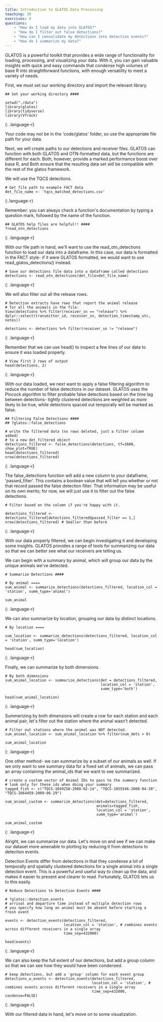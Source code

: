 ```yaml
---
title: Introduction to GLATOS Data Processing
teaching: 30
exercises: 0
questions:
    - "How do I load my data into GLATOS?"
    - "How do I filter out false detections?"
    - "How can I consolidate my detections into detection events?"
    - "How do I summarize my data?"
---
```


GLATOS is a powerful toolkit that provides a wide range of functionality for loading,
processing, and visualizing your data. With it, you can gain valuable insights
with quick and easy commands that condense high volumes of base R into straightforward
functions, with enough versatility to meet a variety of needs.

First, we must set our working directory and import the relevant library.

~~~
## Set your working directory ####

setwd("./data")
library(glatos)
library(tidyverse)
library(VTrack)
~~~
{: .language-r}

Your code may not be in the 'code/glatos' folder, so use the appropriate file path for
your data.

Next, we will create paths to our detections and receiver files. GLATOS can
function with both GLATOS and OTN-formatted data, but the functions are different
for each. Both, however, provide a marked performance boost over base R, and Both
ensure that the resulting data set will be compatible with the rest of the glatos
framework.

We will use the TQCS detections.

~~~
# Get file path to example FACT data
det_file_name <- 'tqcs_matched_detections.csv'
~~~
{:.language-r}


Remember: you can always check a function's documentation by typing a question
mark, followed by the name of the function.
~~~
## GLATOS help files are helpful!! ####
?read_otn_detections
~~~
{: .language-r}

With our file path in hand, we'll want to use the read_otn_detections function
to load our data into a dataframe. In this case, our data is formatted in the FACT
style- if it were GLATOS formatted, we would want to use read_glatos_detections()
instead.

~~~
# Save our detections file data into a dataframe called detections
detections <- read_otn_detections(det_file=det_file_name)
~~~
{: .language-r}

We will also filter out all the release rows.
~~~
# Detection extracts have rows that report the animal release 
# for all the animals in the file:
View(detections %>% filter(receiver_sn == "release") %>% dplyr::select(transmitter_id, receiver_sn, detection_timestamp_utc, notes))

detections <- detections %>% filter(receiver_sn != "release")
~~~
{: .language-r}


Remember that we can use head() to inspect a few lines of our data to ensure it
was loaded properly.

~~~
# View first 2 rows of output
head(detections, 2)
~~~
{: .language-r}

With our data loaded, we next want to apply a false filtering algorithm to reduce
the number of false detections in our dataset. GLATOS uses the Pincock algorithm
to filter probable false detections based on the time lag between detections- tightly
clustered detections are weighted as more likely to be true, while detections spaced
out temporally will be marked as false.

~~~
## Filtering False Detections ####
## ?glatos::false_detections

# write the filtered data (no rows deleted, just a filter column added)
# to a new det_filtered object
detections_filtered <- false_detections(detections, tf=3600, show_plot=TRUE)
head(detections_filtered)
nrow(detections_filtered)
~~~
{: .language-r}

The false_detections function will add a new column to your dataframe, 'passed_filter'.
This contains a boolean value that will tell you whether or not that record passed the
false detection filter. That information may be useful on its own merits; for now,
we will just use it to filter out the false detections.

~~~
# Filter based on the column if you're happy with it.

detections_filtered <- detections_filtered[detections_filtered$passed_filter == 1,]
nrow(detections_filtered) # Smaller than before
~~~
{: .language-r}

With our data properly filtered, we can begin investigating it and developing some
insights. GLATOS provides a range of tools for summarizing our data so that we can
better see what our receivers are telling us.

We can begin with a summary by animal, which will group our data by the unique animals we've
detected.

~~~
# Summarize Detections ####

# By animal ====
sum_animal <- summarize_detections(detections_filtered, location_col = 'station', summ_type='animal')

sum_animal
~~~
{: .language-r}

We can also summarize by location, grouping our data by distinct locations.

~~~
# By location ====

sum_location <- summarize_detections(detections_filtered, location_col = 'station', summ_type='location')

head(sum_location)
~~~
{: .language-r}

Finally, we can summarize by both dimensions.
~~~
# By both dimensions
sum_animal_location <- summarize_detections(det = detections_filtered,
                                            location_col = 'station',
                                            summ_type='both')

head(sum_animal_location)
~~~
{: .language-r}

Summerizing by both dimensions will create a row for each station and each animal pair, let's filter out the station where the animal wasn't detected.
~~~
# Filter out stations where the animal was NOT detected.
sum_animal_location <- sum_animal_location %>% filter(num_dets > 0)

sum_animal_location
~~~
{: .language-r}

One other method- we can summarize by a subset of our animals as well. If we only want
to see summary data for a fixed set of animals, we can pass an array containing the animal_ids
that we want to see summarized.

~~~
# create a custom vector of Animal IDs to pass to the summary function
# look only for these ids when doing your summary
tagged_fish <- c("TQCS-1049258-2008-02-14", "TQCS-1055546-2008-04-30", "TQCS-1064459-2009-06-29")

sum_animal_custom <- summarize_detections(det=detections_filtered,
                                          animals=tagged_fish,
                                          location_col = 'station',
                                          summ_type='animal')

sum_animal_custom
~~~
{: .language-r}

Alright, we can summarize our data. Let's move on and see if we can make our dataset
more amenable to plotting by reducing it from detections to detection events.

Detection Events differ from detections in that they condense a lot of temporally and
spatially clustered detections for a single animal into a single detection event. This is
a powerful and useful way to clean up the data, and makes it easier to present and
clearer to read. Fortunately, GLATOS lets us to this easily.

~~~
# Reduce Detections to Detection Events ####

# ?glatos::detection_events
# arrival and departure time instead of multiple detection rows
# you specify how long an animal must be absent before starting a fresh event

events <- detection_events(detections_filtered,
                           location_col = 'station', # combines events across different receivers in a single array
                           time_sep=432000)

head(events)
~~~
{: .language-r}

We can also keep the full extent of our detections, but add a group column so that we can see how they
would have been condensed.

~~~
# keep detections, but add a 'group' column for each event group
detections_w_events <- detection_events(detections_filtered,
                                        location_col = 'station', # combines events across different receivers in a single array
                                        time_sep=432000, condense=FALSE)
~~~
{: .language-r}

With our filtered data in hand, let's move on to some visualization.
